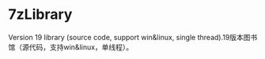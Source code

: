 # 7zLibrary
 Version 19 library (source code, support win&amp;linux, single thread).19版本图书馆（源代码，支持win&amp;linux，单线程）。
